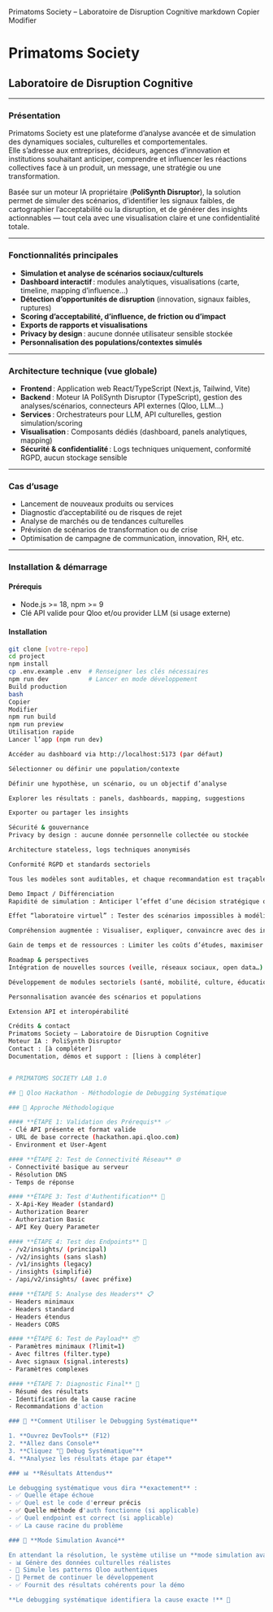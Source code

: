 Primatoms Society – Laboratoire de Disruption Cognitive
markdown
Copier
Modifier
# Primatoms Society  
## Laboratoire de Disruption Cognitive

---

### Présentation

Primatoms Society est une plateforme d’analyse avancée et de simulation des dynamiques sociales, culturelles et comportementales.  
Elle s’adresse aux entreprises, décideurs, agences d’innovation et institutions souhaitant anticiper, comprendre et influencer les réactions collectives face à un produit, un message, une stratégie ou une transformation.

Basée sur un moteur IA propriétaire (**PoliSynth Disruptor**), la solution permet de simuler des scénarios, d’identifier les signaux faibles, de cartographier l’acceptabilité ou la disruption, et de générer des insights actionnables — tout cela avec une visualisation claire et une confidentialité totale.

---

### Fonctionnalités principales

- **Simulation et analyse de scénarios sociaux/culturels**
- **Dashboard interactif** : modules analytiques, visualisations (carte, timeline, mapping d’influence…)
- **Détection d’opportunités de disruption** (innovation, signaux faibles, ruptures)
- **Scoring d’acceptabilité, d’influence, de friction ou d’impact**
- **Exports de rapports et visualisations**
- **Privacy by design** : aucune donnée utilisateur sensible stockée
- **Personnalisation des populations/contextes simulés**

---

### Architecture technique (vue globale)

- **Frontend** : Application web React/TypeScript (Next.js, Tailwind, Vite)
- **Backend** : Moteur IA PoliSynth Disruptor (TypeScript), gestion des analyses/scénarios, connecteurs API externes (Qloo, LLM…)
- **Services** : Orchestrateurs pour LLM, API culturelles, gestion simulation/scoring
- **Visualisation** : Composants dédiés (dashboard, panels analytiques, mapping)
- **Sécurité & confidentialité** : Logs techniques uniquement, conformité RGPD, aucun stockage sensible

---

### Cas d’usage

- Lancement de nouveaux produits ou services
- Diagnostic d’acceptabilité ou de risques de rejet
- Analyse de marchés ou de tendances culturelles
- Prévision de scénarios de transformation ou de crise
- Optimisation de campagne de communication, innovation, RH, etc.

---

### Installation & démarrage

#### Prérequis

- Node.js >= 18, npm >= 9
- Clé API valide pour Qloo et/ou provider LLM (si usage externe)

#### Installation

```bash
git clone [votre-repo]
cd project
npm install
cp .env.example .env  # Renseigner les clés nécessaires
npm run dev           # Lancer en mode développement
Build production
bash
Copier
Modifier
npm run build
npm run preview
Utilisation rapide
Lancer l’app (npm run dev)

Accéder au dashboard via http://localhost:5173 (par défaut)

Sélectionner ou définir une population/contexte

Définir une hypothèse, un scénario, ou un objectif d’analyse

Explorer les résultats : panels, dashboards, mapping, suggestions

Exporter ou partager les insights

Sécurité & gouvernance
Privacy by design : aucune donnée personnelle collectée ou stockée

Architecture stateless, logs techniques anonymisés

Conformité RGPD et standards sectoriels

Tous les modèles sont auditables, et chaque recommandation est traçable

Demo Impact / Différenciation
Rapidité de simulation : Anticiper l’effet d’une décision stratégique ou d’un lancement en quelques minutes

Effet “laboratoire virtuel” : Tester des scénarios impossibles à modéliser rapidement dans le réel

Compréhension augmentée : Visualiser, expliquer, convaincre avec des insights visuels et argumentés

Gain de temps et de ressources : Limiter les coûts d’études, maximiser la pertinence des actions

Roadmap & perspectives
Intégration de nouvelles sources (veille, réseaux sociaux, open data…)

Développement de modules sectoriels (santé, mobilité, culture, éducation…)

Personnalisation avancée des scénarios et populations

Extension API et interopérabilité

Crédits & contact
Primatoms Society – Laboratoire de Disruption Cognitive
Moteur IA : PoliSynth Disruptor
Contact : [à compléter]
Documentation, démos et support : [liens à compléter]


# PRIMATOMS SOCIETY LAB 1.0

## 🔬 Qloo Hackathon - Méthodologie de Debugging Systématique

### 🎯 Approche Méthodologique

#### **ÉTAPE 1: Validation des Prérequis** ✅
- Clé API présente et format valide
- URL de base correcte (hackathon.api.qloo.com)
- Environment et User-Agent

#### **ÉTAPE 2: Test de Connectivité Réseau** 🌐
- Connectivité basique au serveur
- Résolution DNS
- Temps de réponse

#### **ÉTAPE 3: Test d'Authentification** 🔑
- X-Api-Key Header (standard)
- Authorization Bearer
- Authorization Basic
- API Key Query Parameter

#### **ÉTAPE 4: Test des Endpoints** 📡
- /v2/insights/ (principal)
- /v2/insights (sans slash)
- /v1/insights (legacy)
- /insights (simplifié)
- /api/v2/insights/ (avec préfixe)

#### **ÉTAPE 5: Analyse des Headers** 📋
- Headers minimaux
- Headers standard
- Headers étendus
- Headers CORS

#### **ÉTAPE 6: Test de Payload** 📦
- Paramètres minimaux (?limit=1)
- Avec filtres (filter.type)
- Avec signaux (signal.interests)
- Paramètres complexes

#### **ÉTAPE 7: Diagnostic Final** 🎯
- Résumé des résultats
- Identification de la cause racine
- Recommandations d'action

### 🚀 **Comment Utiliser le Debugging Systématique**

1. **Ouvrez DevTools** (F12)
2. **Allez dans Console**
3. **Cliquez "🔬 Debug Systématique"**
4. **Analysez les résultats étape par étape**

### 📊 **Résultats Attendus**

Le debugging systématique vous dira **exactement** :
- ✅ Quelle étape échoue
- ✅ Quel est le code d'erreur précis
- ✅ Quelle méthode d'auth fonctionne (si applicable)
- ✅ Quel endpoint est correct (si applicable)
- ✅ La cause racine du problème

### 🔧 **Mode Simulation Avancé**

En attendant la résolution, le système utilise un **mode simulation avancé** qui :
- 📊 Génère des données culturelles réalistes
- 🎯 Simule les patterns Qloo authentiques  
- 🔄 Permet de continuer le développement
- ✅ Fournit des résultats cohérents pour la démo

**Le debugging systématique identifiera la cause exacte !** 🎯